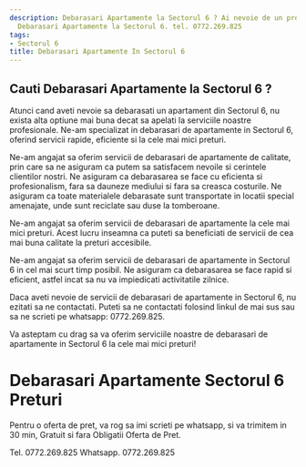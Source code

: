 ```yaml
---
description: Debarasari Apartamente la Sectorul 6 ? Ai nevoie de un profesionist in
  Debarasari Apartamente la Sectorul 6. tel. 0772.269.825
tags:
- Sectorul 6
title: Debarasari Apartamente In Sectorul 6
---
```



## Cauti Debarasari Apartamente la Sectorul 6 ?

Atunci cand aveti nevoie sa debarasati un apartament din Sectorul 6, nu exista alta optiune mai buna decat sa apelati la serviciile noastre profesionale. Ne-am specializat in debarasari de apartamente in Sectorul 6, oferind servicii rapide, eficiente si la cele mai mici preturi. 

Ne-am angajat sa oferim servicii de debarasari de apartamente de calitate, prin care sa ne asiguram ca putem sa satisfacem nevoile si cerintele clientilor nostri. Ne asiguram ca debarasarea se face cu eficienta si profesionalism, fara sa dauneze mediului si fara sa creasca costurile. Ne asiguram ca toate materialele debarasate sunt transportate in locatii special amenajate, unde sunt reciclate sau duse la tomberoane.

Ne-am angajat sa oferim servicii de debarasari de apartamente la cele mai mici preturi. Acest lucru inseamna ca puteti sa beneficiati de servicii de cea mai buna calitate la preturi accesibile.

Ne-am angajat sa oferim servicii de debarasari de apartamente in Sectorul 6 in cel mai scurt timp posibil. Ne asiguram ca debarasarea se face rapid si eficient, astfel incat sa nu va impiedicati activitatile zilnice.

Daca aveti nevoie de servicii de debarasari de apartamente in Sectorul 6, nu ezitati sa ne contactati. Puteti sa ne contactati folosind linkul de mai sus sau sa ne scrieti pe whatsapp: 0772.269.825. 

Va asteptam cu drag sa va oferim serviciile noastre de debarasari de apartamente in Sectorul 6 la cele mai mici preturi!

# Debarasari Apartamente Sectorul 6 Preturi
Pentru o oferta de pret, va rog sa imi scrieti pe whatsapp, si va trimitem in 30 min, Gratuit si fara Obligatii Oferta de Pret.

Tel. 0772.269.825
Whatsapp. 0772.269.825
